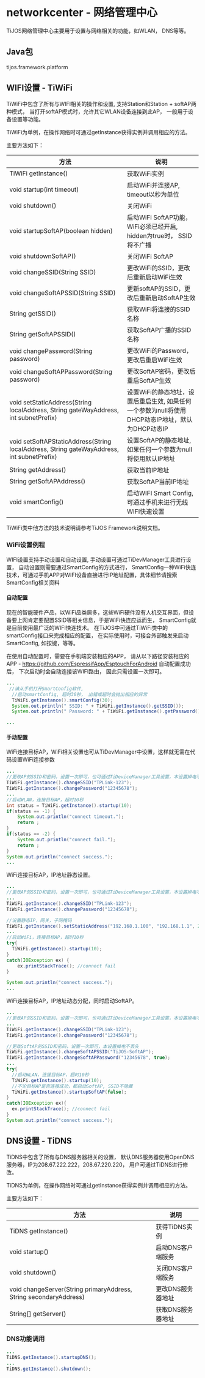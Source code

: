 # networkcenter - 网络管理中心

TiJOS网络管理中心主要用于设置与网络相关的功能，如WLAN， DNS等等。

## Java包
tijos.framework.platform

## WIFI设置 - TiWiFi

TiWiFi中包含了所有与WIFI相关的操作和设置, 支持Station和Station + softAP两种模式， 当打开softAP模式时，允许其它WLAN设备连接到此AP， 一般用于设备设置等功能。

TiWiFi为单例，在操作网络时可通过getInstance获得实例并调用相应的方法。

主要方法如下：

| 方法                                                         | 说明                                                         |
| ------------------------------------------------------------ | ------------------------------------------------------------ |
| TiWiFi getInstance()                                         | 获取WiFi实例                                                 |
| void startup(int timeout)                                    | 启动WiFi并连接AP, timeout以秒为单位                          |
| void shutdown()                                              | 关闭WiFi                                                     |
| void startupSoftAP(boolean hidden)                           | 启动WiFi SoftAP功能，WiFi必须已经开启, hidden为true时， SSID将不广播 |
| void shutdownSoftAP()                                        | 关闭WiFi SoftAP                                              |
| void changeSSID(String SSID)                                 | 更改WiFi的SSID，更改后重新启动WiFi生效                       |
| void changeSoftAPSSID(String SSID)                           | 更新softAP的SSID，更改后重新启动SoftAP生效                   |
| String getSSID()                                             | 获取WiFi将连接的SSID名称                                     |
| String getSoftAPSSID()                                       | 获取SoftAP广播的SSID名称                                     |
| void changePassword(String password)                         | 更改WiFi的Password，更改后重启WiFi生效                       |
| void changeSoftAPPassword(String password)                   | 更改SoftAP密码，更改后重启SoftAP生效                         |
| void setStaticAddress(String localAddress, String gateWayAddress, int subnetPrefix) | 设置WiFi的静态地址，设置后重启生效, 如果任何一个参数为null将使用DHCP动态IP地址，默认为DHCP动态IP |
| void setSoftAPStaticAddress(String localAddress, String gateWayAddress, int subnetPrefix) | 设置SoftAP的静态地址, 如果任何一个参数为null将使用默认IP地址 |
| String getAddress()                                          | 获取当前IP地址                                               |
| String getSoftAPAddress()                                    | 获取SoftAP当前IP地址                                         |
| void smartConfig()                                           | 启动WIFI Smart Config, 可通过手机来进行无线WIFI快速设置      |

TiWiFi类中他方法的技术说明请参考TiJOS Framework说明文档。

### WiFi设置例程

WIFI设置支持手动设置和自动设置, 手动设置可通过TiDevManager工具进行设置， 自动设置则需要通过SmartConfig的方式进行， SmartConfig一种WiFi快连技术，可通过手机APP对WIFI设备直接进行IP地址配置，具体细节请搜索SmartConfig相关资料

#### 自动配置
现在的智能硬件产品，以WiFi品类居多，这些WiFi硬件没有人机交互界面，但设备要上网肯定要配置SSID等相关信息，于是WiFi快连应运而生， SmartConfig就是目前使用最广泛的WIFI快连技术。 
在TiJOS中可通过TiWiFi类中的smartConfig接口来完成相应的配置， 在实际使用时，可接合外部触发来启动SmartConfig, 如按键，等等。 

在使用自动配置时，需要在手机端安装相应的APP， 请从以下路径安装相应的APP - <https://github.com/EspressifApp/EsptouchForAndroid>
自动配置成功后， 下次启动时会自动连接该WIFI路由， 因此只需设置一次即可。

```java
...
 //请从手机打开SmartConfig软件,
  //启动smartConfig, 超时30秒， 出错或超时会抛出相应的异常
  TiWiFi.getInstance().smartConfig(30);
  System.out.println(" SSID: " + TiWiFi.getInstance().getSSID());
  System.out.println(" Password: " + TiWiFi.getInstance().getPassword());

...
```

#### 手动配置
WiFi连接目标AP，WiFi相关设置也可从TiDevManager中设置，这样就无需在代码设置WiFi连接参数

```java
...
//更改AP的SSID和密码，设置一次即可，也可通过TiDeviceManager工具设置，本设置掉电不丢失
TiWiFi.getInstance().changeSSID("TPLink-123");
TiWiFi.getInstance().changePassword("12345678");
...
//启动WLAN，连接目标AP，超时10秒
int status = TiWiFi.getInstance().startup(10);
if(status == -1) {
    System.out.println("connect timeout.");
    return ;
}
if(status == -2) {
    System.out.println("connect fail.");
    return ;    
}
System.out.println("connect success.");
...
```

WiFi连接目标AP，IP地址静态设置。

```java
...
//更改AP的SSID和密码，设置一次即可，也可通过TiDeviceManager工具设置，本设置掉电不丢失
...
TiWiFi.getInstance().changeSSID("TPLink-123");
TiWiFi.getInstance().changePassword("12345678");

//设置静态IP，网关，子网掩码
TiWiFi.getInstance().setStaticAddress("192.168.1.100", "192.168.1.1", 24);
...
//启动WiFi，连接目标AP，超时10秒
try{
  TiWiFi.getInstance().startup(10);
}
catch(IOException ex) {
    ex.printStackTrace(); //connect fail 
}

System.out.println("connect success.");
...
```

WiFi连接目标AP，IP地址动态分配，同时启动SoftAP。

```java
...
//更改AP的SSID和密码，设置一次即可，也可通过TiDeviceManager工具设置，本设置掉电不丢失
...
TiWiFi.getInstance().changeSSID("TPLink-123");
TiWiFi.getInstance().changePassword("12345678");

//更改SoftAP的SSID和密码，设置一次即可，本设置掉电不丢失
TiWiFi.getInstance().changeSoftAPSSID("TiJOS-SoftAP");
TiWiFi.getInstance().changeSoftAPPassword("12345678", true);
...
try{
  //启动WLAN，连接目标AP，超时10秒
  TiWiFi.getInstance().startup(10);
  //不论目标AP是否连接成功，都启动SoftAP, SSID不隐藏
  TiWiFi.getInstance().startupSoftAP(false);
}
catch(IOException ex){
  ex.printStackTrace(); //connect fail 
}  
System.out.println("connect success.");
```

## DNS设置  - TiDNS

TiDNS中包含了所有与DNS服务器相关的设置， 默认DNS服务器使用OpenDNS服务器，IP为208.67.222.222，208.67.220.220， 用户可通过TiDNS进行修改。

TiDNS为单例，在操作网络时可通过getInstance获得实例并调用相应的方法。

主要方法如下：

| 方法                                       | 说明         |
| ---------------------------------------- | ---------- |
| TiDNS getInstance()                      | 获得TiDNS实例  |
| void startup()                           | 启动DNS客户端服务 |
| void shutdown()                          | 关闭DNS客户端服务 |
| void changeServer(String primaryAddress, String secondaryAddress) | 更改DNS服务器地址 |
| String[] getServer()                     | 获取DNS服务器地址 |

### DNS功能调用

```java
...
TiDNS.getInstance().startupDNS();
...
TiDNS.getInstance().shutdown();
```






